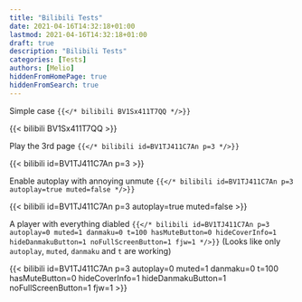 ```yaml
---
title: "Bilibili Tests"
date: 2021-04-16T14:32:18+01:00
lastmod: 2021-04-16T14:32:18+01:00
draft: true
description: "Bilibili Tests"
categories: [Tests]
authors: [Melio]
hiddenFromHomePage: true
hiddenFromSearch: true
---
```


<!--more-->

Simple case `{{</* bilibili BV1Sx411T7QQ */>}}`

{{< bilibili BV1Sx411T7QQ >}}

Play the 3rd page `{{</* bilibili id=BV1TJ411C7An p=3 */>}}`

{{< bilibili id=BV1TJ411C7An p=3 >}}

Enable autoplay with annoying unmute `{{</* bilibili id=BV1TJ411C7An p=3 autoplay=true muted=false */>}}`

{{< bilibili id=BV1TJ411C7An p=3 autoplay=true muted=false >}}

A player with everything diabled `{{</* bilibili id=BV1TJ411C7An p=3 autoplay=0 muted=1 danmaku=0 t=100 hasMuteButton=0 hideCoverInfo=1 hideDanmakuButton=1 noFullScreenButton=1 fjw=1 */>}}` (Looks like only `autoplay`, `muted`, `danmaku` and `t` are working)

{{< bilibili id=BV1TJ411C7An p=3 autoplay=0 muted=1 danmaku=0 t=100 hasMuteButton=0 hideCoverInfo=1 hideDanmakuButton=1 noFullScreenButton=1 fjw=1 >}}